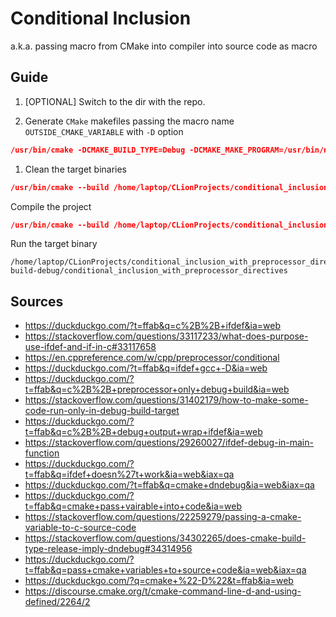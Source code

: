 # Conditional Inclusion

a.k.a. passing macro from CMake into compiler into source code as macro

## Guide

1. [OPTIONAL] Switch to the dir with the repo.

1. Generate `CMake` makefiles passing the macro name `OUTSIDE_CMAKE_VARIABLE` with `-D` option

```cmake
/usr/bin/cmake -DCMAKE_BUILD_TYPE=Debug -DCMAKE_MAKE_PROGRAM=/usr/bin/ninja -DCMAKE_C_COMPILER=/usr/bin/gcc -DCMAKE_CXX_COMPILER=/usr/bin/g++ -DOUTSIDE_CMAKE_VARIABLE=EXAMPLE_VALUE -G Ninja -S /home/laptop/CLionProjects/conditional_inclusion_with_preprocessor_directives -B /home/laptop/CLionProjects/conditional_inclusion_with_preprocessor_directives/cmake-build-debug
```

1. Clean the target binaries

```cmake
/usr/bin/cmake --build /home/laptop/CLionProjects/conditional_inclusion_with_preprocessor_directives/cmake-build-debug --target clean -j 1
```

Compile the project

```cmake
/usr/bin/cmake --build /home/laptop/CLionProjects/conditional_inclusion_with_preprocessor_directives/cmake-build-debug --target conditional_inclusion_with_preprocessor_directives -j $(nproc)
```

Run the target binary

```shell
/home/laptop/CLionProjects/conditional_inclusion_with_preprocessor_directives/./cmake-build-debug/conditional_inclusion_with_preprocessor_directives
```

## Sources

- https://duckduckgo.com/?t=ffab&q=c%2B%2B+ifdef&ia=web
- https://stackoverflow.com/questions/33117233/what-does-purpose-use-ifdef-and-if-in-c#33117658
- https://en.cppreference.com/w/cpp/preprocessor/conditional
- https://duckduckgo.com/?t=ffab&q=ifdef+gcc+-D&ia=web
- https://duckduckgo.com/?t=ffab&q=c%2B%2B+preprocessor+only+debug+build&ia=web
- https://stackoverflow.com/questions/31402179/how-to-make-some-code-run-only-in-debug-build-target
- https://duckduckgo.com/?t=ffab&q=c%2B%2B+debug+output+wrap+ifdef&ia=web
- https://stackoverflow.com/questions/29260027/ifdef-debug-in-main-function
- https://duckduckgo.com/?t=ffab&q=ifdef+doesn%27t+work&ia=web&iax=qa
- https://duckduckgo.com/?t=ffab&q=cmake+dndebug&ia=web&iax=qa
- https://duckduckgo.com/?t=ffab&q=cmake+pass+vairable+into+code&ia=web
- https://stackoverflow.com/questions/22259279/passing-a-cmake-variable-to-c-source-code
- https://stackoverflow.com/questions/34302265/does-cmake-build-type-release-imply-dndebug#34314956
- https://duckduckgo.com/?t=ffab&q=pass+cmake+variables+to+source+code&ia=web&iax=qa
- https://duckduckgo.com/?q=cmake+%22-D%22&t=ffab&ia=web
- https://discourse.cmake.org/t/cmake-command-line-d-and-using-defined/2264/2
